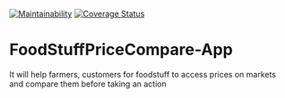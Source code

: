 [![Maintainability](https://api.codeclimate.com/v1/badges/714724c412ba78f2949b/maintainability)](https://codeclimate.com/github/Ugizwenayo-Divine/FoodStuffPriceCompare-App/maintainability)  [![Coverage Status](https://coveralls.io/repos/github/Ugizwenayo-Divine/FoodStuffPriceCompare-App/badge.svg)](https://coveralls.io/github/Ugizwenayo-Divine/FoodStuffPriceCompare-App)
# FoodStuffPriceCompare-App
It will help farmers, customers for foodstuff to access prices on markets and compare them before taking an action
